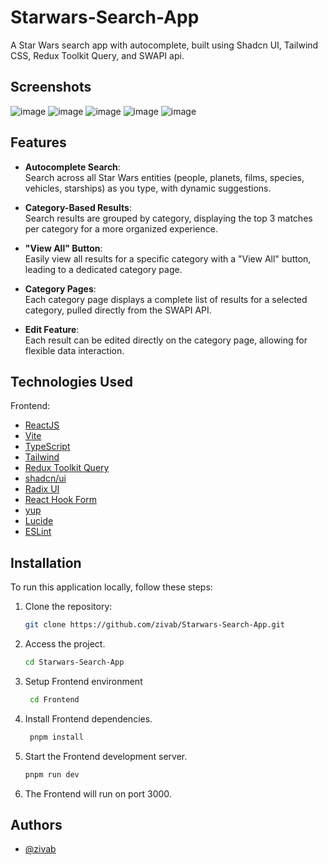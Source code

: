 # Starwars-Search-App

A Star Wars search app with autocomplete, built using Shadcn UI, Tailwind CSS, Redux Toolkit Query, and SWAPI api.

## Screenshots

![image](https://github.com/user-attachments/assets/8ffd9b7c-bb40-49e0-bc02-00c3d1078b4b)
![image](https://github.com/user-attachments/assets/01ce46fd-e163-40fb-91d2-b63a4fa9989e)
![image](https://github.com/user-attachments/assets/f0c9cd19-b83c-4846-a0b7-81719cf8cfdf)
![image](https://github.com/user-attachments/assets/6b4b8b31-18bb-4686-b448-c6c890f85fe5)
![image](https://github.com/user-attachments/assets/b5035704-fc72-40a7-a16f-cd8fc9f1c5bc)

## Features

- **Autocomplete Search**:  
  Search across all Star Wars entities (people, planets, films, species, vehicles, starships) as you type, with dynamic suggestions.

- **Category-Based Results**:  
  Search results are grouped by category, displaying the top 3 matches per category for a more organized experience.

- **"View All" Button**:  
  Easily view all results for a specific category with a "View All" button, leading to a dedicated category page.

- **Category Pages**:  
  Each category page displays a complete list of results for a selected category, pulled directly from the SWAPI API.

- **Edit Feature**:  
  Each result can be edited directly on the category page, allowing for flexible data interaction.

## Technologies Used

Frontend:

- [ReactJS](https://reactjs.org)
- [Vite](https://vitejs.dev)
- [TypeScript](https://www.typescriptlang.org)
- [Tailwind](https://tailwindcss.com/)
- [Redux Toolkit Query](https://redux-toolkit.js.org/)
- [shadcn/ui](https://ui.shadcn.com/)
- [Radix UI](https://www.radix-ui.com/)
- [React Hook Form](https://react-hook-form.com/)
- [yup](https://github.com/jquense/yup)
- [Lucide](https://lucide.dev/guide/packages/lucide-react)
- [ESLint](https://eslint.org)

## Installation

To run this application locally, follow these steps:

1. Clone the repository:

   ```bash
   git clone https://github.com/zivab/Starwars-Search-App.git
   ```

2. Access the project.

   ```bash
   cd Starwars-Search-App

   ```

3. Setup Frontend environment

   ```bash
    cd Frontend

   ```

4. Install Frontend dependencies.

   ```bash
    pnpm install

   ```

5. Start the Frontend development server.

   ```bash
   pnpm run dev

   ```

6. The Frontend will run on port 3000.

## Authors

- [@zivab](https://github.com/zivab)

